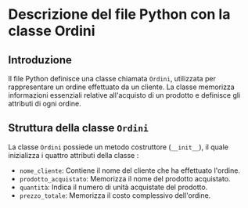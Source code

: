 # Descrizione del file Python con la classe Ordini

## Introduzione
Il file Python definisce una classe chiamata `Ordini`, utilizzata per rappresentare un ordine effettuato da un cliente. La classe memorizza informazioni essenziali relative all'acquisto di un prodotto e definisce gli attributi di ogni ordine. 


## Struttura della classe `Ordini`
La classe `Ordini` possiede un metodo costruttore (`__init__`), il quale inizializza i quattro attributi della classe :

- `nome_cliente`: Contiene il nome del cliente che ha effettuato l'ordine.
- `prodotto_acquistato`: Memorizza il nome del prodotto acquistato.
- `quantità`: Indica il numero di unità acquistate del prodotto.
- `prezzo_totale`: Memorizza il costo complessivo dell'ordine.



